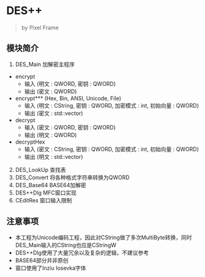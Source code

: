 # DES++
> by Pixel Frame

## 模块简介
1. DES_Main 加解密主程序
* encrypt 
    - 输入 (明文 : QWORD, 密钥 : QWORD)
    - 输出 (密文 : QWORD)
* encrypt*** (Hex, Bin, ANSI, Unicode, File)
    - 输入 (明文 : CString, 密钥 : QWORD, 加密模式 : int, 初始向量 : QWORD)
    - 输出 (密文 : std::vector<QWORD>)
* decrypt
    - 输入 (密文 : QWORD, 密钥 : QWORD)
    - 输出 (明文 : QWORD)
* decryptHex
    - 输入 (密文 : CString, 密钥 : QWORD, 加密模式 : int, 初始向量 : QWORD)
    - 输出 (明文 : std::vector<QWORD>)
    
2. DES_LookUp 查找表
3. DES_Convert 将各种格式字符串转换为QWORD
4. DES_Base64 BASE64加解密
5. DES++Dlg MFC窗口实现
6. CEditRes 窗口输入限制

## 注意事项
* 本工程为Unicode编码工程，因此对CString做了多次MultiByte转换，同时DES_Main输入的CString也应是CStringW
* DES++Dlg使用了大量冗余以及复杂的逻辑，不建议参考
* BASE64部分并非原创
* 窗口使用了Inziu Iosevka字体
